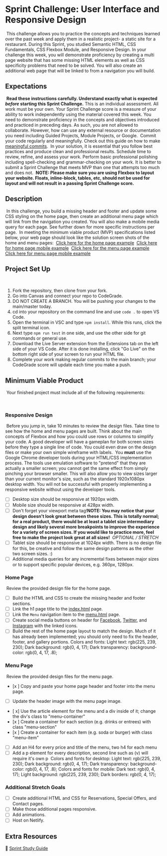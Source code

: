 # Sprint Challenge: User Interface and Responsive Design

​
This challenge allows you to practice the concepts and techniques learned over the past week and apply them in a realistic project- a static site for a restaurant. During this Sprint, you studied Semantic HTML, CSS Fundamentals, CSS Flexbox Module, and Responsive Design. In your challenge this week, you will demonstrate proficiency by creating a multi page website that has some missing HTML elements as well as CSS specificity problems that need to be solved. You will also create an additional web page that will be linked to from a navigation you will build.
​
​

## Expectations

​
**Read these instructions carefully. Understand exactly what is expected _before_ starting this Sprint Challenge.**
​
This is an individual assessment. All work must be your own. Your Sprint Challenge score is a measure of your ability to work independently using the material covered this week. You need to demonstrate proficiency in the concepts and objectives introduced and practiced in preceding days. As such, you are not allowed to collaborate. However, how can use any external resource or documentation you need including Guided Projects, Module Projects, or Google.
​
Commit your code regularly and meaningfully. Check out this guide on how to make [meaningful commits](https://cbea.ms/git-commit/).
​
In your solution, it is essential that you follow best practices and produce clean and professional results. Schedule time to review, refine, and assess your work. Perform basic professional polishing including spell-checking and grammar-checking on your work. It is better to submit a Sprint Challenge that meets MVP than one that attempts too much and does not.
​
**NOTE: Please make sure you are using Flexbox to layout your website. Floats, inline-block, tables, etc, should not be used for layout and will not result in a passing Sprint Challenge score.**
​
​

## Description

​
In this challenge, you build a missing header and footer and update some CSS styling on the home page, then create an additional menu page which will link from the navigation you created. You will also make a mobile media query for each page. See further down for more specific instructions per page.
​
In meeting the minimum viable product (MVP) specifications listed below, your web page should look like the solution screen shots of the home and menu pages:
​
[Click here for the home page example](https://i.ibb.co/SRcbcdH/home-desktop.png)
​
[Click here for home page mobile example](https://i.ibb.co/svmmXzn/home-mobile.png)
​
[Click here for the menu page example](https://i.ibb.co/NxLyLCH/menu-desktop.png)
​
[Click here for menu page mobile example](https://i.ibb.co/Wsc2vpz/menu-mobile.png)
​
​

## Project Set Up

​

1. Fork the repository, then clone from your fork.
2. Go into Canvas and connect your repo to CodeGrade.
3. DO NOT CREATE A BRANCH. You will be pushing your changes to the main/master today.
4. cd into your repository on the command line and use `code .` to open VS Code.
5. Open the terminal in VSC and type `npm install`. While this runs, click the split terminal icon.
6. Next type `npm run test` in one side, and use the other side for git commands or general use.
7. Download the Live Server extension from the Extensions tab on the left side of your VS Code. After it is done installing, click "Go Live" on the bottom right side of your screen to run your HTML file.
8. Complete your work making regular commits to the main branch; your CodeGrade score will update each time you make a push.
   ​
   ​

## Minimum Viable Product

​
Your finished project must include all of the following requirements:

​

### Responsive Design

​
Before you jump in, take 10 minutes to review the design files. Take time to see how the home and menu pages are built. Think about the main concepts of Flexbox and how you could use rows or columns to simplify your code. A good developer will have a gameplan for both screen sizes before they type a single line of code. You could even draw on the design files or make your own simple wireframe with labels.
​
You **must** use the Google Chrome developer tools during your HTML/CSS implementation process. The tools use emulation software to "pretend" that they are actually a smaller screen; you cannot get the same effect from simply pinching your browser smaller. This will also allow you to view sizes larger than your current monitor's size, such as the standard 1920x1080px desktop width. You will not be successful with properly implementing a responsive website without using the developer tools.
​

- [ ] Desktop size should be responsive at 1920px width.
- [ ] Mobile size should be responsive at 428px width.
- [ ] Don't forget your viewport meta tag!
      ​
      **NOTE: You may notice that your design doesn't look great between these sizes. This is totally normal; for a real product, there would be at least a tablet size intermediary design and likely several more breakpoints to improve the experience for a variety of screen sizes. If you would like to practice more, feel free to make the project look great at all sizes!**
      ​
      _OPTIONAL / STRETCH_
- [ ] Tablet size should be responsive at 1024px width. There is no design file for this, be creative and follow the same design patterns as the other two screen sizes. :)
- [ ] Additional media queries for any incremental fixes between major sizes or to support specific popular devices, e.g. 360px, 1280px.
      ​
      ​

### Home Page

​
Review the provided design file for the home page.
​

- [ ] Build the HTML and CSS to create the missing header and footer sections.
- [ ] Link the h1 page title to the [index.html](index.html) page.
- [ ] Link the `Menu` navigation item to the [menu.html](menu.html) page.
- [ ] Create social media buttons on header for [Facebook](https://fontawesome.com/search?q=facebook&s=solid%2Cbrands), [Twitter](https://fontawesome.com/search?q=twitter&s=solid%2Cbrands), and [Instagram](https://fontawesome.com/search?q=instagram&s=solid%2Cbrands) with the linked icons.
- [ ] Build the rest of the home page layout to match the design. Much of it has already been implemented; you should only need to fix the header, footer, and gallery portions.
      ​
      Colors and fonts:
      Light text: rgb(225, 239, 230);
      Dark background: rgb(0, 4, 17);
      Dark transparency: background-color: rgb(0, 4, 17, .8);
      ​
      ​

### Menu Page

​
Review the provided design files for the menu page.
​

- [x ] Copy and paste your home page header and footer into the menu page.
- [ ] Update the header image with the menu page image.
- [ x] Use the article element for the menu and a div inside of it; change the div's class to "menu-container"
- [x ] Create a container for each section (e.g. drinks or entrees) with class "menu-section"
- [x ] Create a container for each item (e.g. soda or burger) with class "menu-item"
- [ ] Add an H4 for every price and title of the menu, two h4 for each menu
- [ ] Add a p element for every description, second line such as (v) will require it's own p
      ​
      Colors and fonts for desktop:
      Light text: rgb(225, 239, 230);
      Dark background: rgb(0, 4, 17);
      Dark transparency: background-color: rgb(0, 4, 17, .8);
      ​
      Colors and fonts for mobile:
      Dark text: rgb(0, 4, 17);
      Light background: rgb(225, 239, 230);
      Dark borders: rgb(0, 4, 17);
      ​
      ​

### Additional Stretch Goals

- [ ] Create additional HTML and CSS for Reservations, Special Offers, and Contact pages.
- [ ] Make those additional pages responsive.
- [ ] Add animations.
- [ ] Host on Netlify.
      ​
      ​

## Extra Resources

🦄 [Sprint Study Guide](https://bloomtech.notion.site/bloomtech/Unit-1-Sprint-3-Study-Guide-8769748b8c284f7095f6542fe24192a7)
